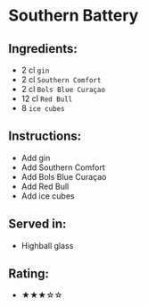 # Southern Battery

## Ingredients:
- 2 cl `gin`
- 2 cl `Southern Comfort`
- 2 cl `Bols Blue Curaçao`
- 12 cl `Red Bull`
- 8 `ice cubes`

## Instructions:
- Add gin
- Add Southern Comfort
- Add Bols Blue Curaçao
- Add Red Bull
- Add ice cubes

## Served in:
- Highball glass

## Rating:
- ★★★☆☆